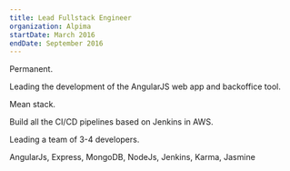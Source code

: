```yaml
---
title: Lead Fullstack Engineer
organization: Alpima
startDate: March 2016
endDate: September 2016
---
```

Permanent.
    
Leading the development of the AngularJS web app and backoffice tool.

Mean stack.

Build all the CI/CD pipelines based on Jenkins in AWS.

Leading a team of 3-4 developers.

AngularJs, Express, MongoDB, NodeJs, Jenkins, Karma, Jasmine

